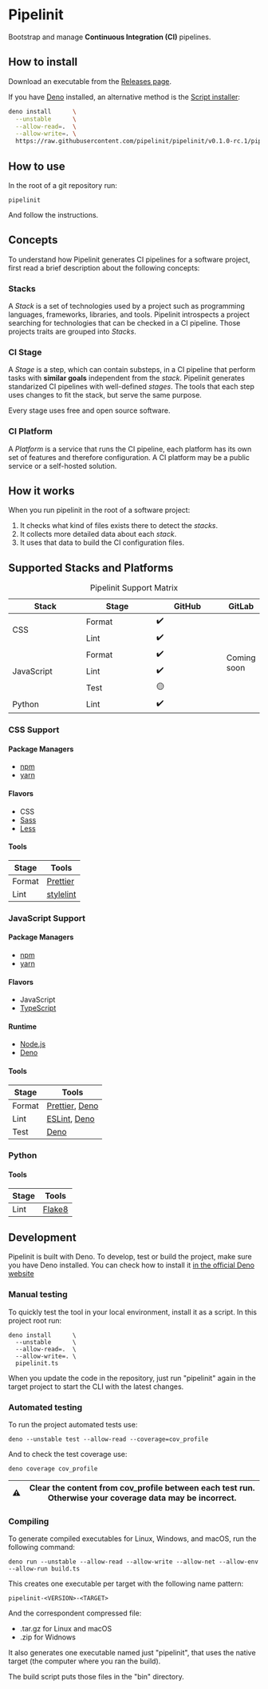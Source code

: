 # Pipelinit

Bootstrap and manage **Continuous Integration (CI)** pipelines.

## How to install

Download an executable from the [Releases page](https://github.com/pipelinit/pipelinit/releases).

If you have [Deno](https://deno.land/) installed, an alternative method is the
[Script installer](https://deno.land/manual@v1.13.1/tools/script_installer):
```bash
deno install      \
  --unstable      \
  --allow-read=.  \
  --allow-write=. \
  https://raw.githubusercontent.com/pipelinit/pipelinit/v0.1.0-rc.1/pipelinit.ts
```

## How to use

In the root of a git repository run:
```
pipelinit
```
And follow the instructions.

## Concepts

To understand how Pipelinit generates CI pipelines for a software project,
first read a brief description about the following concepts:

### Stacks

A _Stack_ is a set of technologies used by a project such as programming
languages, frameworks, libraries, and tools. Pipelinit introspects a project
searching for technologies that can be checked in a CI pipeline. Those projects
traits are grouped into _Stacks_.

### CI Stage

A _Stage_ is a step, which can contain substeps, in a CI pipeline that perform
tasks with **similar goals** independent from the _stack_. Pipelinit generates
standarized CI pipelines with well-defined _stages_. The tools that each step
uses changes to fit the stack, but serve the same purpose.

Every stage uses free and open source software.

### CI Platform

A _Platform_ is a service that runs the CI pipeline, each platform has its own
set of features and therefore configuration. A CI platform may be a public
service or a self-hosted solution.

## How it works

When you run pipelinit in the root of a software project:

1. It checks what kind of files exists there to detect the _stacks_.
2. It collects more detailed data about each _stack_.
3. It uses that data to build the CI configuration files.

## Supported Stacks and Platforms

<table>
  <caption class="title">Pipelinit Support Matrix</caption>
  <colgroup>
    <col style="width: 33.3333%;">
    <col style="width: 33.3333%;">
    <col style="width: 33.3334%;">
  </colgroup>
  <thead>
    <tr>
      <th>Stack</th>
      <th>Stage</th>
      <th>GitHub</th>
      <th>GitLab</th>
    </tr>
  </thead>
  <tbody>
    <tr>
      <td rowspan="2">CSS</td>
      <td>Format</td>
      <td>✔️</td>
      <td rowspan="6">Coming soon</td>
    </tr>
    <tr>
      <td>Lint</td>
      <td>✔️</td>
    </tr>
    <tr>
      <td rowspan="3">JavaScript</td>
      <td>Format</td>
      <td>✔️</td>
    </tr>
    <tr>
      <td>Lint</td>
      <td>✔️</td>
    </tr>
    <tr>
      <td>Test</td>
      <td>🟡</td>
    </tr>
    <tr>
      <td>Python</td>
      <td>Lint</td>
      <td>✔️</td>
    </tr>
  </tbody>
</table>

### CSS Support

#### Package Managers

- [npm](https://www.npmjs.com/)
- [yarn](https://yarnpkg.com/)

#### Flavors

- CSS
- [Sass](https://sass-lang.com/)
- [Less](https://lesscss.org/)

#### Tools

| Stage  |  Tools |
| -----  | ------ |
| Format | [Prettier](https://prettier.io/) |
| Lint   | [stylelint](https://stylelint.io/) |

### JavaScript Support

#### Package Managers

- [npm](https://www.npmjs.com/)
- [yarn](https://yarnpkg.com/)

#### Flavors

- JavaScript
- [TypeScript](https://www.typescriptlang.org/)

#### Runtime

- [Node.js](https://nodejs.org/)
- [Deno](https://deno.land/)

#### Tools

| Stage  | Tools |
| -----  | ----- |
| Format | [Prettier](https://prettier.io/), [Deno](https://deno.land/manual@v1.13.1/tools/formatter) |
| Lint   | [ESLint](https://eslint.org/), [Deno](https://deno.land/manual@v1.13.1/tools/linter) |
| Test   | [Deno](https://deno.land/manual@v1.13.1/testing) |

### Python

#### Tools

| Stage  | Tools |
| -----  | ----- |
| Lint   | [Flake8](https://flake8.pycqa.org/) |

## Development

Pipelinit is built with Deno. To develop, test or build the project, make sure
you have Deno installed. You can check how to install it
[in the official Deno website](https://deno.land/#installation)

### Manual testing

To quickly test the tool in your local environment, install it as a script. In
this project root run:
```
deno install      \
  --unstable      \
  --allow-read=.  \
  --allow-write=. \
  pipelinit.ts
```

When you update the code in the repository, just run "pipelinit" again in the
target project to start the CLI with the latest changes.

### Automated testing

To run the project automated tests use:
```
deno --unstable test --allow-read --coverage=cov_profile
```

And to check the test coverage use:
```
deno coverage cov_profile
```

| ⚠️ | Clear the content from cov_profile between each test run. Otherwise your coverage data may be incorrect. |
| --- | --- |

### Compiling

To generate compiled executables for Linux, Windows, and macOS, run the
following command:
```
deno run --unstable --allow-read --allow-write --allow-net --allow-env --allow-run build.ts
```

This creates one executable per target with the following name pattern:
```
pipelinit-<VERSION>-<TARGET>
```

And the correspondent compressed file:

- .tar.gz for Linux and macOS
- .zip for Widnows

It also generates one executable named just "pipelinit", that uses the native
target (the computer where you ran the build).

The build script puts those files in the "bin" directory.
